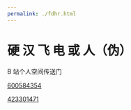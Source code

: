 ```yaml
---
permalink: ./fdhr.html
---
```


# 硬 汉 飞 电 或 人（伪）

B 站个人空间传送门

[600584354](https://space.bilibili.com/600584354)

[423301471](https://space.bilibili.com/423310471)

